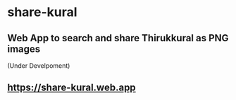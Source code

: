 # share-kural
## Web App to search and share Thirukkural as PNG images
(Under Develpoment)
## https://share-kural.web.app